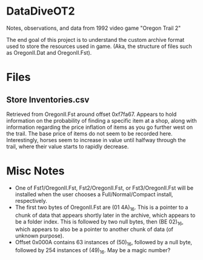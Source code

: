 # DataDiveOT2
Notes, observations, and data from 1992 video game "Oregon Trail 2"

The end goal of this project is to understand the custom archive format used to store the resources used in game. (Aka, the structure of files such as OregonII.Dat and OregonII.Fst).

# Files
## Store Inventories.csv
Retrieved from OregonII.Fst around offset 0xf7fa67. Appears to hold information on the probability of finding a specific item at a shop, along with information regarding the price inflation of items as you go further west on the trail. The base price of items do not seem to be recorded here. Interestingly, horses seem to increase in value until halfway through the trail, where their value starts to rapidly decrease.

# Misc Notes
* One of Fst1/OregonII.Fst, Fst2/OregonII.Fst, or Fst3/OregonII.Fst will be installed when the user chooses a Full/Normal/Compact install, respectively.
* The first two bytes of OregonII.Fst are (01 4A)<sub>16</sub>. This is a pointer to a chunk of data that appears shortly later in the archive, which appears to be a folder index. This is followed by two null bytes, then (BE 02)<sub>16</sub>, which appears to also be a pointer to another chunk of data (of unknown purpose).
* Offset 0x000A contains 63 instances of (50)<sub>16</sub>, followed by a null byte, followed by 254 instances of (49)<sub>16</sub>. May be a magic number?
